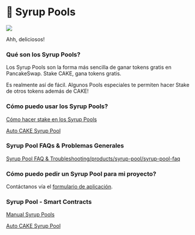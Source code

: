 # 🍯 Syrup Pools

![](https://gblobscdn.gitbook.com/assets%2F-MHREX7DHcljbY5IkjgJ%2F-MZW3Q2FGoZMkXkcubwy%2F-MZWABMrO1CwrMwHZjJE%2Fmasthead.png?alt=media&token=f9f9c389-1967-414a-9aeb-958d5bba273a)

Ahh, deliciosos!

### **Qué son los Syrup Pools?** <a id="what-are-syrup-pools"></a>

Los Syrup Pools son la forma más sencilla de ganar tokens gratis en PancakeSwap. Stake CAKE, gana tokens gratis. 

Es realmente así de fácil. Algunos Pools especiales te permiten hacer Stake de otros tokens además de CAKE!

### **Cómo puedo usar los Syrup Pools?** <a id="how-can-i-use-syrup-pools"></a>

[Cómo hacer stake en los Syrup Pools](https://docs.pancakeswap.finance/v/espanol/productos/syrup-pools/como-hacer-el-stake-en-los-syrup-pools)

[Auto CAKE Syrup Pool](https://docs.pancakeswap.finance/products/syrup-pool/auto-compounding)

### Syrup Pool FAQs & Problemas Generales <a id="syrup-pool-faqs-and-troubleshooting"></a>

[Syrup Pool FAQ & Troubleshooting/products/syrup-pool/syrup-pool-faq](https://docs.pancakeswap.finance/products/syrup-pool/syrup-pool-faq)

### **Cómo puedo pedir un Syrup Pool para mi proyecto?** <a id="how-can-i-run-a-syrup-pool-for-my-project"></a>

Contáctanos vía el [formulario de aplicación](https://docs.pancakeswap.finance/contact-us/business-partnerships).

### Syrup Pool - Smart Contracts <a id="docs-internal-guid-c4c16237-7fff-3c33-3a56-18ccd8853f86"></a>

​[Manual Syrup Pools](https://docs.pancakeswap.finance/code/smart-contracts/main-staking-masterchef-contract)​

​[Auto CAKE Syrup Pool](https://docs.pancakeswap.finance/code/smart-contracts/cakevault)​

### ​ <a id="docs-internal-guid-c4c16237-7fff-3c33-3a56-18ccd8853f86-1"></a>

